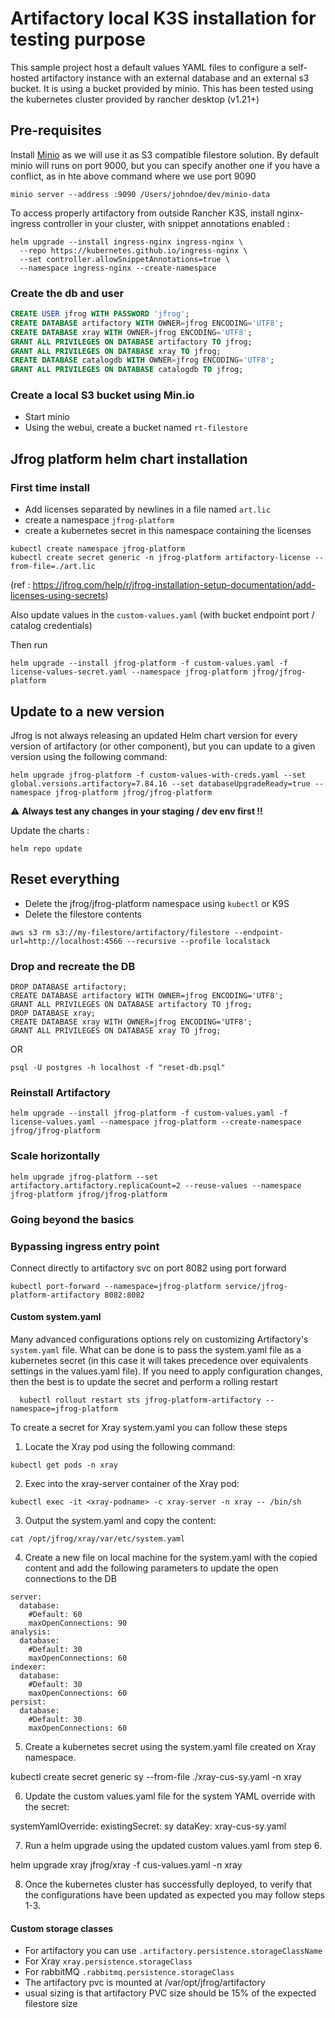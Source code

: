 # Artifactory local K3S installation for testing purpose
This sample project host a default values YAML files to configure a self-hosted artifactory instance with an external database and an external s3 bucket.
It is using a bucket provided by minio.
This has been tested using the kubernetes cluster provided by rancher desktop (v1.21+)

## Pre-requisites
Install [Minio](https://min.io/) as we will use it as S3 compatible filestore solution.
By default minio will runs on port 9000, but you can specify another one if you have a conflict, as in hte above command where we use port 9090

```
minio server --address :9090 /Users/johndoe/dev/minio-data
```
To access properly artifactory from outside Rancher K3S, install nginx-ingress controller in your cluster, with snippet annotations enabled :

```shell
helm upgrade --install ingress-nginx ingress-nginx \
  --repo https://kubernetes.github.io/ingress-nginx \
  --set controller.allowSnippetAnnotations=true \
  --namespace ingress-nginx --create-namespace 
```

### Create the db and user

```SQL
CREATE USER jfrog WITH PASSWORD 'jfrog';
CREATE DATABASE artifactory WITH OWNER=jfrog ENCODING='UTF8';
CREATE DATABASE xray WITH OWNER=jfrog ENCODING='UTF8';
GRANT ALL PRIVILEGES ON DATABASE artifactory TO jfrog;
GRANT ALL PRIVILEGES ON DATABASE xray TO jfrog;
CREATE DATABASE catalogdb WITH OWNER=jfrog ENCODING='UTF8';
GRANT ALL PRIVILEGES ON DATABASE catalogdb TO jfrog;
```
### Create a local S3 bucket using Min.io

- Start minio
- Using the webui, create a bucket named `rt-filestore`


## Jfrog platform helm chart installation

### First time install
- Add licenses separated by newlines in a file named `art.lic`
- create a namespace `jfrog-platform`
- create a kubernetes secret in this namespace containing the licenses 
```
kubectl create namespace jfrog-platform 
kubectl create secret generic -n jfrog-platform artifactory-license --from-file=./art.lic

```

(ref : https://jfrog.com/help/r/jfrog-installation-setup-documentation/add-licenses-using-secrets)

Also update values in the `custom-values.yaml` (with bucket endpoint port / catalog credentials)

Then run
```shell
helm upgrade --install jfrog-platform -f custom-values.yaml -f license-values-secret.yaml --namespace jfrog-platform jfrog/jfrog-platform
```

## Update to a new version 
Jfrog is not always releasing an updated Helm chart version for every version of artifactory (or other component), but you can update to a given version using the following command:

```
helm upgrade jfrog-platform -f custom-values-with-creds.yaml --set global.versions.artifactory=7.84.16 --set databaseUpgradeReady=true --namespace jfrog-platform jfrog/jfrog-platform
```
:warning: **Always test any changes in your staging / dev env first !!**

Update the charts : 
```
helm repo update
```

## Reset everything

- Delete the jfrog/jfrog-platform namespace using `kubectl` or K9S
- Delete the filestore contents
```
aws s3 rm s3://my-filestore/artifactory/filestore --endpoint-url=http://localhost:4566 --recursive --profile localstack
```

### Drop and recreate the DB
```
DROP DATABASE artifactory;
CREATE DATABASE artifactory WITH OWNER=jfrog ENCODING='UTF8';
GRANT ALL PRIVILEGES ON DATABASE artifactory TO jfrog;
DROP DATABASE xray;
CREATE DATABASE xray WITH OWNER=jfrog ENCODING='UTF8';
GRANT ALL PRIVILEGES ON DATABASE xray TO jfrog;

```

OR

```
psql -U postgres -h localhost -f "reset-db.psql"
```

### Reinstall Artifactory

```shell
helm upgrade --install jfrog-platform -f custom-values.yaml -f license-values.yaml --namespace jfrog-platform --create-namespace jfrog/jfrog-platform
```

### Scale horizontally
```
helm upgrade jfrog-platform --set artifactory.artifactory.replicaCount=2 --reuse-values --namespace jfrog-platform jfrog/jfrog-platform
```
### Going beyond the basics 

### Bypassing ingress entry point 

Connect directly to artifactory svc on port 8082 using port forward
```
kubectl port-forward --namespace=jfrog-platform service/jfrog-platform-artifactory 8082:8082
```

#### Custom system.yaml
Many advanced configurations options rely on customizing Artifactory's `system.yaml` file.
What can be done is to pass the system.yaml file as a kubernetes secret (in this case it will takes precedence over equivalents settings in the values.yaml file).
If you need to apply configuration changes, then the best is to update the secret and perform a rolling restart 
```
  kubectl rollout restart sts jfrog-platform-artifactory --namespace=jfrog-platform
```

To create a secret for Xray system.yaml you can follow these steps
1. Locate the Xray pod using the following command:

```kubectl get pods -n xray```
 
2. Exec into the xray-server container of the Xray pod:
 
```kubectl exec -it <xray-podname> -c xray-server -n xray -- /bin/sh```

3. Output the system.yaml and copy the content:

```cat /opt/jfrog/xray/var/etc/system.yaml```

4. Create a new file on local machine for the system.yaml with the copied content and add the following parameters to update the open connections to the DB
```
server:
  database:
    #Default: 60
    maxOpenConnections: 90
analysis:
  database:
    #Default: 30
    maxOpenConnections: 60
indexer:
  database:
    #Default: 30
    maxOpenConnections: 60
persist:
  database:
    #Default: 30
    maxOpenConnections: 60
```
5. Create a kubernetes secret using the system.yaml file created on Xray namespace.

kubectl create secret generic sy --from-file ./xray-cus-sy.yaml -n xray

6. Update the custom values.yaml file for the system YAML override with the secret:

systemYamlOverride:
  existingSecret: sy
  dataKey: xray-cus-sy.yaml

7. Run a helm upgrade using the updated custom values.yaml from step 6. 
 
helm upgrade xray jfrog/xray -f cus-values.yaml -n xray

8. Once the kubernetes cluster has successfully deployed, to verify that the configurations have been updated as expected you may follow steps 1-3.

#### Custom storage classes
- For artifactory you can use `.artifactory.persistence.storageClassName`
- For Xray `xray.persistence.storageClass`
- For rabbitMQ `.rabbitmq.persistence.storageClass`
- The artifactory pvc is mounted at /var/opt/jfrog/artifactory
- usual sizing is that artifactory PVC size should be 15% of the expected filestore size
